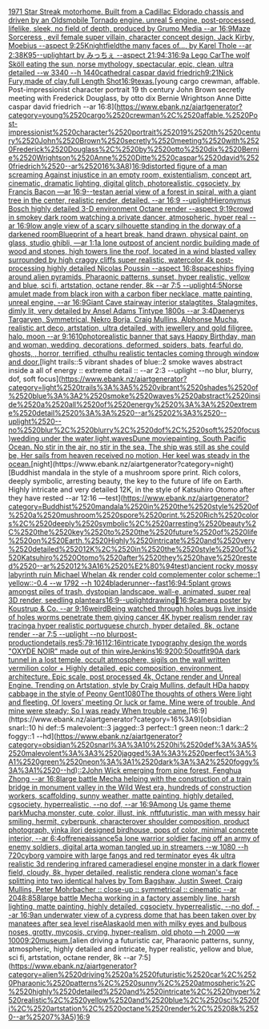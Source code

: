 [1971 Star Streak motorhome. Built from a Cadillac Eldorado chassis and driven by an Oldsmobile Tornado engine. unreal 5 engine, post-processed, lifelike, sleek, no field of depth, produced by Grumo Media --ar 16:9](https://www.ebank.nz/aiartgenerator?category=1971%2520Star%2520Streak%2520motorhome.%2520Built%2520from%2520a%2520Cadillac%2520Eldorado%2520chassis%2520and%2520driven%2520by%2520an%2520Oldsmobile%2520Tornado%2520engine.%2520unreal%25205%2520engine%2C%2520post-processed%2C%2520lifelike%2C%2520sleek%2C%2520no%2520field%2520of%2520depth%2C%2520produced%2520by%2520Grumo%2520Media%2520--ar%252016%3A9)[Maze Sorceress , evil female super villain, character concept design, Jack Kirby, Moebius --aspect 9:25](https://www.ebank.nz/aiartgenerator?category=Maze%2520Sorceress%2520%2C%2520evil%2520female%2520super%2520villain%2C%2520character%2520concept%2520design%2C%2520Jack%2520Kirby%2C%2520Moebius%2520--aspect%25209%3A25)[Knight](https://www.ebank.nz/aiartgenerator?category=Knight)[field](https://www.ebank.nz/aiartgenerator?category=field)[the many faces of..., by Karel Thole --ar 2:3](https://www.ebank.nz/aiartgenerator?category=the%2520many%2520faces%2520of...%2C%2520by%2520Karel%2520Thole%2520--ar%25202%3A3)[8K](https://www.ebank.nz/aiartgenerator?category=8K)[95](https://www.ebank.nz/aiartgenerator?category=95)[--uplight](https://www.ebank.nz/aiartgenerator?category=--uplight)[art by みっちぇ --aspect 21:9](https://www.ebank.nz/aiartgenerator?category=art%2520by%2520%E3%81%BF%E3%81%A3%E3%81%A1%E3%81%87%2520--aspect%252021%3A9)[4:3](https://www.ebank.nz/aiartgenerator?category=4%3A3)[16:9](https://www.ebank.nz/aiartgenerator?category=16%3A9)[a Lego Car](https://www.ebank.nz/aiartgenerator?category=a%2520Lego%2520Car)[The wolf Sköll eating the sun, norse mythology, spectacular, epic, clean, ultra detailed --w 3340 --h 1440](https://www.ebank.nz/aiartgenerator?category=The%2520wolf%2520Sk%C3%B6ll%2520eating%2520the%2520sun%2C%2520norse%2520mythology%2C%2520spectacular%2C%2520epic%2C%2520clean%2C%2520ultra%2520detailed%2520--w%25203340%2520--h%25201440)[cathedral caspar david friedrich](https://www.ebank.nz/aiartgenerator?category=cathedral%2520caspar%2520david%2520friedrich)[9:21](https://www.ebank.nz/aiartgenerator?category=9%3A21)[Nick Fury,made of clay,full Length Shot](https://www.ebank.nz/aiartgenerator?category=Nick%2520Fury%2Cmade%2520of%2520clay%2Cfull%2520Length%2520Shot)[16:9](https://www.ebank.nz/aiartgenerator?category=16%3A9)[texas.](https://www.ebank.nz/aiartgenerator?category=texas.)[young cargo crewman, affable. Post-impressionist character portrait 19 th century John Brown secretly meeting with Frederick Douglass, by otto dix Bernie Wrightson Anne Ditte caspar david friedrich --ar 16:8](https://www.ebank.nz/aiartgenerator?category=young%2520cargo%2520crewman%2C%2520affable.%2520Post-impressionist%2520character%2520portrait%252019%2520th%2520century%2520John%2520Brown%2520secretly%2520meeting%2520with%2520Frederick%2520Douglass%2C%2520by%2520otto%2520dix%2520Bernie%2520Wrightson%2520Anne%2520Ditte%2520caspar%2520david%2520friedrich%2520--ar%252016%3A8)[16:9](https://www.ebank.nz/aiartgenerator?category=16%3A9)[distorted figure of a man screaming Against injustice in an empty room, existentialism, concept art, cinematic, dramatic lighting, digital glitch, photorealistic, cgsociety, by Francis Bacon —ar 16:9](https://www.ebank.nz/aiartgenerator?category=distorted%2520figure%2520of%2520a%2520man%2520screaming%2520Against%2520injustice%2520in%2520an%2520empty%2520room%2C%2520existentialism%2C%2520concept%2520art%2C%2520cinematic%2C%2520dramatic%2520lighting%2C%2520digital%2520glitch%2C%2520photorealistic%2C%2520cgsociety%2C%2520by%2520Francis%2520Bacon%2520%E2%80%94ar%252016%3A9)[--test](https://www.ebank.nz/aiartgenerator?category=--test)[an aerial view of a forest in spiral, with a giant tree in the center, realistic render, detailed. --ar 16:9 --uplight](https://www.ebank.nz/aiartgenerator?category=an%2520aerial%2520view%2520of%2520a%2520forest%2520in%2520spiral%2C%2520with%2520a%2520giant%2520tree%2520in%2520the%2520center%2C%2520realistic%2520render%2C%2520detailed.%2520--ar%252016%3A9%2520--uplight)[Hieronymus Bosch highly detailed 3-D environment Octane render --aspect 9:19](https://www.ebank.nz/aiartgenerator?category=Hieronymus%2520Bosch%2520highly%2520detailed%25203-D%2520environment%2520Octane%2520render%2520--aspect%25209%3A19)[crowd in smokey dark room watching a private dancer, atmospheric, hyper real --ar 16:9](https://www.ebank.nz/aiartgenerator?category=crowd%2520in%2520smokey%2520dark%2520room%2520watching%2520a%2520private%2520dancer%2C%2520atmospheric%2C%2520hyper%2520real%2520--ar%252016%3A9)[low angle view of a scary silhouette standing in the dorway of a darkened room](https://www.ebank.nz/aiartgenerator?category=low%2520angle%2520view%2520of%2520a%2520scary%2520silhouette%2520standing%2520in%2520the%2520dorway%2520of%2520a%2520darkened%2520room)[Blueprint of a heart break, hand drawn, physical paint, on glass, studio ghibli, —ar 1:1](https://www.ebank.nz/aiartgenerator?category=Blueprint%2520of%2520a%2520heart%2520break%2C%2520hand%2520drawn%2C%2520physical%2520paint%2C%2520on%2520glass%2C%2520studio%2520ghibli%2C%2520%E2%80%94ar%25201%3A1)[a lone outpost of ancient nordic building made of wood and stones, high towers line the roof,  located in a wind blasted valley surrounded by high craggy cliffs super realistic, watercolor 4k post-processing highly detailed Nicolas Poussin  --aspect 16:8](https://www.ebank.nz/aiartgenerator?category=a%2520lone%2520outpost%2520of%2520ancient%2520nordic%2520building%2520made%2520of%2520wood%2520and%2520stones%2C%2520high%2520towers%2520line%2520the%2520roof%2C%2520%2520located%2520in%2520a%2520wind%2520blasted%2520valley%2520surrounded%2520by%2520high%2520craggy%2520cliffs%2520super%2520realistic%2C%2520watercolor%25204k%2520post-processing%2520highly%2520detailed%2520Nicolas%2520Poussin%2520%2520--aspect%252016%3A8)[spaceships flying around alien pyramids, Pharaonic patterns, sunset, hyper realistic, yellow and blue, sci fi, artstation, octane render, 8k --ar 7:5 --uplight](https://www.ebank.nz/aiartgenerator?category=spaceships%2520flying%2520around%2520alien%2520pyramids%2C%2520Pharaonic%2520patterns%2C%2520sunset%2C%2520hyper%2520realistic%2C%2520yellow%2520and%2520blue%2C%2520sci%2520fi%2C%2520artstation%2C%2520octane%2520render%2C%25208k%2520--ar%25207%3A5%2520--uplight)[4:5](https://www.ebank.nz/aiartgenerator?category=4%3A5)[Norse amulet made from black iron with a carbon fiber necklace, matte painting, unreal engine, --ar 16:9](https://www.ebank.nz/aiartgenerator?category=Norse%2520amulet%2520made%2520from%2520black%2520iron%2520with%2520a%2520carbon%2520fiber%2520necklace%2C%2520matte%2520painting%2C%2520unreal%2520engine%2C%2520--ar%252016%3A9)[Giant Cave stairway interior stalagtites, Stalagmites, dimly lit,  very detailed by Ansel Adams Tintype 1800s --ar 3:4](https://www.ebank.nz/aiartgenerator?category=Giant%2520Cave%2520stairway%2520interior%2520stalagtites%2C%2520Stalagmites%2C%2520dimly%2520lit%2C%2520%2520very%2520detailed%2520by%2520Ansel%2520Adams%2520Tintype%25201800s%2520--ar%25203%3A4)[Daenerys Targaryen, Symmetrical, Nekro Borja, Craig Mullins, Alphonse Mucha, realistic art deco, artstation, ultra detailed, with jewellery and gold filigree. halo. moon --ar 9:16](https://www.ebank.nz/aiartgenerator?category=Daenerys%2520Targaryen%2C%2520Symmetrical%2C%2520Nekro%2520Borja%2C%2520Craig%2520Mullins%2C%2520Alphonse%2520Mucha%2C%2520realistic%2520art%2520deco%2C%2520artstation%2C%2520ultra%2520detailed%2C%2520with%2520jewellery%2520and%2520gold%2520filigree.%2520halo.%2520moon%2520--ar%25209%3A16)[10](https://www.ebank.nz/aiartgenerator?category=10)[photorealistic banner that says Happy Birthday, man and woman, wedding, decorations, deformed, spiders, bats, fearful  do, ghosts, , horror, terrified, cthulhu realistic tentacles coming through window and door.](https://www.ebank.nz/aiartgenerator?category=photorealistic%2520banner%2520that%2520says%2520Happy%2520Birthday%2C%2520man%2520and%2520woman%2C%2520wedding%2C%2520decorations%2C%2520deformed%2C%2520spiders%2C%2520bats%2C%2520fearful%2520%2520do%2C%2520ghosts%2C%2520%2C%2520horror%2C%2520terrified%2C%2520cthulhu%2520realistic%2520tentacles%2520coming%2520through%2520window%2520and%2520door.)[light trails::5 vibrant shades of blue::2 smoke waves abstract inside a all of energy :: extreme detail :: --ar 2:3 --uplight --no blur, blurry, dof, soft focus](https://www.ebank.nz/aiartgenerator?category=light%2520trails%3A%3A5%2520vibrant%2520shades%2520of%2520blue%3A%3A2%2520smoke%2520waves%2520abstract%2520inside%2520a%2520all%2520of%2520energy%2520%3A%3A%2520extreme%2520detail%2520%3A%3A%2520--ar%25202%3A3%2520--uplight%2520--no%2520blur%2C%2520blurry%2C%2520dof%2C%2520soft%2520focus)[wedding under the water,light,waves](https://www.ebank.nz/aiartgenerator?category=wedding%2520under%2520the%2520water%2Clight%2Cwaves)[Dune movie](https://www.ebank.nz/aiartgenerator?category=Dune%2520movie)[painting. South Pacific Ocean. No stir in the air, no stir in the sea, The ship was still as she could be, Her sails from heaven received no motion, Her keel was steady in the ocean.](https://www.ebank.nz/aiartgenerator?category=painting.%2520South%2520Pacific%2520Ocean.%2520No%2520stir%2520in%2520the%2520air%2C%2520no%2520stir%2520in%2520the%2520sea%2C%2520The%2520ship%2520was%2520still%2520as%2520she%2520could%2520be%2C%2520Her%2520sails%2520from%2520heaven%2520received%2520no%2520motion%2C%2520Her%2520keel%2520was%2520steady%2520in%2520the%2520ocean.)[night](https://www.ebank.nz/aiartgenerator?category=night)[Buddhist mandala in the style of a mushroom spore print. Rich colors, deeply symbolic, arresting beauty, the key to the future of life on Earth. Highly intricate and very detailed 12K, in the style of Katsuhiro Otomo after they have rested --ar 12:16 —test](https://www.ebank.nz/aiartgenerator?category=Buddhist%2520mandala%2520in%2520the%2520style%2520of%2520a%2520mushroom%2520spore%2520print.%2520Rich%2520colors%2C%2520deeply%2520symbolic%2C%2520arresting%2520beauty%2C%2520the%2520key%2520to%2520the%2520future%2520of%2520life%2520on%2520Earth.%2520Highly%2520intricate%2520and%2520very%2520detailed%252012K%2C%2520in%2520the%2520style%2520of%2520Katsuhiro%2520Otomo%2520after%2520they%2520have%2520rested%2520--ar%252012%3A16%2520%E2%80%94test)[ancient rocky mossy labyrinth ruin Michael Whelan 4k render cold complementer color scheme::1 yellow::-0.4  --w 1792 --h 1024](https://www.ebank.nz/aiartgenerator?category=ancient%2520rocky%2520mossy%2520labyrinth%2520ruin%2520Michael%2520Whelan%25204k%2520render%2520cold%2520complementer%2520color%2520scheme%3A%3A1%2520yellow%3A%3A-0.4%2520%2520--w%25201792%2520--h%25201024)[bladerunner](https://www.ebank.nz/aiartgenerator?category=bladerunner)[--fast](https://www.ebank.nz/aiartgenerator?category=--fast)[16:9](https://www.ebank.nz/aiartgenerator?category=16%3A9)[4:5](https://www.ebank.nz/aiartgenerator?category=4%3A5)[plant grows amongst piles of trash, dystopian landscape, wall-e, animated, super real 3D render, seedling plant](https://www.ebank.nz/aiartgenerator?category=plant%2520grows%2520amongst%2520piles%2520of%2520trash%2C%2520dystopian%2520landscape%2C%2520wall-e%2C%2520animated%2C%2520super%2520real%25203D%2520render%2C%2520seedling%2520plant)[ears](https://www.ebank.nz/aiartgenerator?category=ears)[16:9](https://www.ebank.nz/aiartgenerator?category=16%3A9)[--uplight](https://www.ebank.nz/aiartgenerator?category=--uplight)[drawing](https://www.ebank.nz/aiartgenerator?category=drawing)[🤪](https://www.ebank.nz/aiartgenerator?category=%F0%9F%A4%AA)[16:9](https://www.ebank.nz/aiartgenerator?category=16%3A9)[camera poster by Koustrup & Co. --ar 9:16](https://www.ebank.nz/aiartgenerator?category=camera%2520poster%2520by%2520Koustrup%2520%26%2520Co.%2520--ar%25209%3A16)[weird](https://www.ebank.nz/aiartgenerator?category=weird)[Being watched through holes bugs live inside of holes worms penetrate them giving cancer 4K hyper realism render ray tracing](https://www.ebank.nz/aiartgenerator?category=Being%2520watched%2520through%2520holes%2520bugs%2520live%2520inside%2520of%2520holes%2520worms%2520penetrate%2520them%2520giving%2520cancer%25204K%2520hyper%2520realism%2520render%2520ray%2520tracing)[a hyper realistic portuguese church, hyper detailed, 8k, octane render --ar 7:5 --uplight --no blur](https://www.ebank.nz/aiartgenerator?category=a%2520hyper%2520realistic%2520portuguese%2520church%2C%2520hyper%2520detailed%2C%25208k%2C%2520octane%2520render%2520--ar%25207%3A5%2520--uplight%2520--no%2520blur)[post-production](https://www.ebank.nz/aiartgenerator?category=post-production)[details,](https://www.ebank.nz/aiartgenerator?category=details%2C)[res](https://www.ebank.nz/aiartgenerator?category=res)[5:7](https://www.ebank.nz/aiartgenerator?category=5%3A7)[9:16](https://www.ebank.nz/aiartgenerator?category=9%3A16)[1](https://www.ebank.nz/aiartgenerator?category=1)[12:16](https://www.ebank.nz/aiartgenerator?category=12%3A16)[intricate typography design the words "OXYDE NOIR" made out of thin wire](https://www.ebank.nz/aiartgenerator?category=intricate%2520typography%2520design%2520the%2520words%2520%22OXYDE%2520NOIR%22%2520made%2520out%2520of%2520thin%2520wire)[Jenkins](https://www.ebank.nz/aiartgenerator?category=Jenkins)[16:9](https://www.ebank.nz/aiartgenerator?category=16%3A9)[200:50](https://www.ebank.nz/aiartgenerator?category=200%3A50)[outfit](https://www.ebank.nz/aiartgenerator?category=outfit)[90](https://www.ebank.nz/aiartgenerator?category=90)[A dark tunnel in a lost temple, occult atmosphere, sigils on the wall written vermilion color + Highly detailed, epic composition, environment, architecture. Epic scale, post processed 4k, Octane render and Unreal Engine. Trending on Artstation, style by Craig Mullins, default HD](https://www.ebank.nz/aiartgenerator?category=A%2520dark%2520tunnel%2520in%2520a%2520lost%2520temple%2C%2520occult%2520atmosphere%2C%2520sigils%2520on%2520the%2520wall%2520written%2520vermilion%2520color%2520%2B%2520Highly%2520detailed%2C%2520epic%2520composition%2C%2520environment%2C%2520architecture.%2520Epic%2520scale%2C%2520post%2520processed%25204k%2C%2520Octane%2520render%2520and%2520Unreal%2520Engine.%2520Trending%2520on%2520Artstation%2C%2520style%2520by%2520Craig%2520Mullins%2C%2520default%2520HD)[a happy cabbage in the style of Peony Gent](https://www.ebank.nz/aiartgenerator?category=a%2520happy%2520cabbage%2520in%2520the%2520style%2520of%2520Peony%2520Gent)[1080](https://www.ebank.nz/aiartgenerator?category=1080)[The thoughts of others Were light and fleeting, Of lovers' meeting Or luck or fame. Mine were of trouble, And mine were steady; So I was ready When trouble came.](https://www.ebank.nz/aiartgenerator?category=The%2520thoughts%2520of%2520others%2520Were%2520light%2520and%2520fleeting%2C%2520Of%2520lovers%27%2520meeting%2520Or%2520luck%2520or%2520fame.%2520Mine%2520were%2520of%2520trouble%2C%2520And%2520mine%2520were%2520steady%3B%2520So%2520I%2520was%2520ready%2520When%2520trouble%2520came.)[16:9](https://www.ebank.nz/aiartgenerator?category=16%3A9)[obsidian snarl::10 hi def::5 malevolent::3 jagged::3 perfect::1 green neon::1 dark::2 foggy::1 --hd](https://www.ebank.nz/aiartgenerator?category=obsidian%2520snarl%3A%3A10%2520hi%2520def%3A%3A5%2520malevolent%3A%3A3%2520jagged%3A%3A3%2520perfect%3A%3A1%2520green%2520neon%3A%3A1%2520dark%3A%3A2%2520foggy%3A%3A1%2520--hd)[::2](https://www.ebank.nz/aiartgenerator?category=%3A%3A2)[John Wick  emerging from pine forest, Fenghua Zhong --ar 16:8](https://www.ebank.nz/aiartgenerator?category=John%2520Wick%2520%2520emerging%2520from%2520pine%2520forest%2C%2520Fenghua%2520Zhong%2520--ar%252016%3A8)[large battle Mecha helping with the construction of a train bridge in monument valley in the Wild West era, hundreds of construction workers, scaffolding, sunny weather, matte painting, highly detailed, cgsociety, hyperrealistic, --no dof, --ar 16:9](https://www.ebank.nz/aiartgenerator?category=large%2520battle%2520Mecha%2520helping%2520with%2520the%2520construction%2520of%2520a%2520train%2520bridge%2520in%2520monument%2520valley%2520in%2520the%2520Wild%2520West%2520era%2C%2520hundreds%2520of%2520construction%2520workers%2C%2520scaffolding%2C%2520sunny%2520weather%2C%2520matte%2520painting%2C%2520highly%2520detailed%2C%2520cgsociety%2C%2520hyperrealistic%2C%2520--no%2520dof%2C%2520--ar%252016%3A9)[Among Us game theme park](https://www.ebank.nz/aiartgenerator?category=Among%2520Us%2520game%2520theme%2520park)[Mucha,](https://www.ebank.nz/aiartgenerator?category=Mucha%2C)[monster, cute, color, illust, ink, nft](https://www.ebank.nz/aiartgenerator?category=monster%2C%2520cute%2C%2520color%2C%2520illust%2C%2520ink%2C%2520nft)[futuristic, man with messy hair smiling, hermit, cyberpunk, character](https://www.ebank.nz/aiartgenerator?category=futuristic%2C%2520man%2520with%2520messy%2520hair%2520smiling%2C%2520hermit%2C%2520cyberpunk%2C%2520character)[over shoulder composition, product photograph, yinka ilori designed birdhouse, pops of color, minimal concrete interior, --ar 6:4](https://www.ebank.nz/aiartgenerator?category=over%2520shoulder%2520composition%2C%2520product%2520photograph%2C%2520yinka%2520ilori%2520designed%2520birdhouse%2C%2520pops%2520of%2520color%2C%2520minimal%2520concrete%2520interior%2C%2520--ar%25206%3A4)[off](https://www.ebank.nz/aiartgenerator?category=off)[reneaissance](https://www.ebank.nz/aiartgenerator?category=reneaissance)[5](https://www.ebank.nz/aiartgenerator?category=5)[a lone warrior soldier facing off an army of enemy soldiers, digital art](https://www.ebank.nz/aiartgenerator?category=a%2520lone%2520warrior%2520soldier%2520facing%2520off%2520an%2520army%2520of%2520enemy%2520soldiers%2C%2520digital%2520art)[a woman tangled up in streamers --w 1080 --h 720](https://www.ebank.nz/aiartgenerator?category=a%2520woman%2520tangled%2520up%2520in%2520streamers%2520--w%25201080%2520--h%2520720)[cyborg vampire with large fangs and red terminator eyes 4k ultra realistic 3d rendering infrared camera](https://www.ebank.nz/aiartgenerator?category=cyborg%2520vampire%2520with%2520large%2520fangs%2520and%2520red%2520terminator%2520eyes%25204k%2520ultra%2520realistic%25203d%2520rendering%2520infrared%2520camera)[diesel engine monster in a dark flower field, cloudy, 8k, hyper detailed, realistic render](https://www.ebank.nz/aiartgenerator?category=diesel%2520engine%2520monster%2520in%2520a%2520dark%2520flower%2520field%2C%2520cloudy%2C%25208k%2C%2520hyper%2520detailed%2C%2520realistic%2520render)[a clone woman's face splitting into two identical halves by Tom Bagshaw, Justin Sweet, Craig Mullins, Peter Mohrbacher :: close-up :: symmetrical :: cinematic --ar 2048:858](https://www.ebank.nz/aiartgenerator?category=a%2520clone%2520woman%27s%2520face%2520splitting%2520into%2520two%2520identical%2520halves%2520by%2520Tom%2520Bagshaw%2C%2520Justin%2520Sweet%2C%2520Craig%2520Mullins%2C%2520Peter%2520Mohrbacher%2520%3A%3A%2520close-up%2520%3A%3A%2520symmetrical%2520%3A%3A%2520cinematic%2520--ar%25202048%3A858)[large battle Mecha working in a factory assembly line, harsh lighting, matte painting, highly detailed, cgsociety, hyperrealistic, --no dof, --ar 16:9](https://www.ebank.nz/aiartgenerator?category=large%2520battle%2520Mecha%2520working%2520in%2520a%2520factory%2520assembly%2520line%2C%2520harsh%2520lighting%2C%2520matte%2520painting%2C%2520highly%2520detailed%2C%2520cgsociety%2C%2520hyperrealistic%2C%2520--no%2520dof%2C%2520--ar%252016%3A9)[an underwater view of a cypress dome that has been taken over by manatees after sea level rise](https://www.ebank.nz/aiartgenerator?category=an%2520underwater%2520view%2520of%2520a%2520cypress%2520dome%2520that%2520has%2520been%2520taken%2520over%2520by%2520manatees%2520after%2520sea%2520level%2520rise)[Alaska](https://www.ebank.nz/aiartgenerator?category=Alaska)[old men with milky eyes and bulbous noses, grotty, mycosis, crying, hyper-realism, old photo —h 2000 —w 1000](https://www.ebank.nz/aiartgenerator?category=old%2520men%2520with%2520milky%2520eyes%2520and%2520bulbous%2520noses%2C%2520grotty%2C%2520mycosis%2C%2520crying%2C%2520hyper-realism%2C%2520old%2520photo%2520%E2%80%94h%25202000%2520%E2%80%94w%25201000)[9:20](https://www.ebank.nz/aiartgenerator?category=9%3A20)[museum.](https://www.ebank.nz/aiartgenerator?category=museum.)[alien driving a futuristic car, Pharaonic patterns, sunny, atmospheric, highly detailed and intricate, hyper realistic, yellow and blue, sci fi, artstation, octane render, 8k --ar 7:5](https://www.ebank.nz/aiartgenerator?category=alien%2520driving%2520a%2520futuristic%2520car%2C%2520Pharaonic%2520patterns%2C%2520sunny%2C%2520atmospheric%2C%2520highly%2520detailed%2520and%2520intricate%2C%2520hyper%2520realistic%2C%2520yellow%2520and%2520blue%2C%2520sci%2520fi%2C%2520artstation%2C%2520octane%2520render%2C%25208k%2520--ar%25207%3A5)[16:9](https://www.ebank.nz/aiartgenerator?category=16%3A9)
